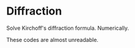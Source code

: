 # Diffraction
Solve Kirchoff's diffraction formula. Numerically.

These codes are almost unreadable.
